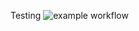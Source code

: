 Testing
![example workflow](https://github.com/valentinpurrucker/UnittestingPIO/actions/workflows/unittest.yml/badge.svg)
